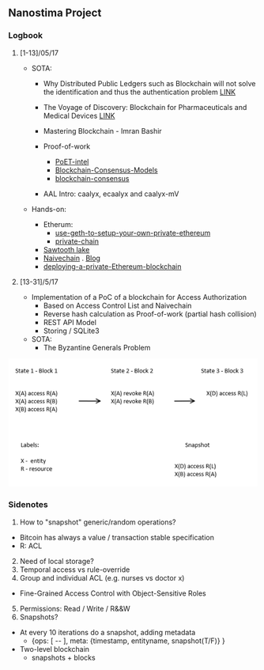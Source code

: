 ## Nanostima Project
 
### Logbook

1. [1-13]/05/17
    - SOTA:
        - Why Distributed Public Ledgers such as Blockchain will not solve the identification and thus the authentication problem [LINK](https://www.kuppingercole.com/blog/kuppinger/why-dpl-will-not-solve-the-identification-and-thus-the-authentication-problem)
        - The Voyage of Discovery: Blockchain for Pharmaceuticals and Medical Devices  [LINK](http://beyondstandards.ieee.org/general-news/voyage-discovery-blockchain-pharmaceuticals-medical-devices/)

        - Mastering Blockchain - Imran Bashir
        
        - Proof-of-work
            - [PoET-intel](https://www.quora.com/What-is-your-opinion-on-PoET-intel-blockchain)
            - [Blockchain-Consensus-Models](https://www.persistent.com/wp-content/uploads/2017/04/WP-Understanding-Blockchain-Consensus-Models.pdf)
            - [blockchain-consensus](http://dailycoin.info/short-guide-blockchain-consensus-protocols/)

        - AAL Intro: caalyx, ecaalyx and caalyx-mV

    - Hands-on: 
        - Etherum: 
            - [use-geth-to-setup-your-own-private-ethereum](https://medium.com/blockchain-education-network/use-geth-to-setup-your-own-private-ethereum-blockchain-86f1200e6d40)
            - [private-chain](https://souptacular.gitbooks.io/ethereum-tutorials-and-tips-by-hudson/content/private-chain.html)
        - [Sawtooth lake](https://intelledger.github.io/introduction.html)
        - [Naivechain](https://github.com/lhartikk/naivechain) . [Blog](https://medium.com/@lhartikk/a-blockchain-in-200-lines-of-code-963cc1cc0e54)
        - [deploying-a-private-Ethereum-blockchain](http://hypernephelist.com/2016/05/30/deploying-a-private-Ethereum-blockchain.html)


 2. [13-31]/5/17
    - Implementation of a PoC of a blockchain for Access Authorization
        - Based on Access Control List and Naivechain
        - Reverse hash calculation as Proof-of-work (partial hash collision)
        - REST API Model
        - Storing / SQLite3
    - SOTA:
        - The Byzantine Generals Problem
        
![Example of Ops in Blockchain](./resources/Ops.PNG)

### Sidenotes

1. How to "snapshot" generic/random operations? 
  - Bitcoin has always a value / transaction stable specification
  - R: ACL
2. Need of local storage?
3. Temporal access vs rule-override
4. Group and individual ACL (e.g. nurses vs doctor x)
  - Fine-Grained Access Control with Object-Sensitive Roles
5. Permissions: Read / Write / R&&W
6. Snapshots?
  - At every 10 iterations do a snapshot, adding metadata
    - {ops: [ -- ], meta: {timestamp, entityname, snapshot(T/F)} }
  - Two-level blockchain
    - snapshots + blocks